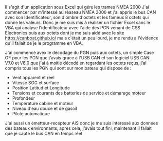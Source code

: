 Il s'agit d'un application sous Excel qui gére les trames NMEA 2000
J'ai commencer par m'intessé au réaseau NMEA 2000 et j'ai appris le bus CAN avec son Identificateur, son d'ombre d'octets et les fameux 8 octets
 qui donne les valeurs.
 Donc je me suis mis à réaliser un fichier Excel sans le VBA qui analyse l'identificateur avec l'aide des PGN venant de CSS Electronics puis aux octets dont je me suis aidé avec le site https://canboat.github.io/ mais c'était un peu lourd, je me rendu à l'évidence qu'il fallait de je le programme en VBA.
 
 J'ai commencé avex le décodage du PGN puis aux octets, un simple Case OF pour les PGN que j'avais grace à l'USB CAN et son logiciel USB CAN V7.0 et V8.0 que j'ai à moitié décodé en regardant les octets reçus, j'ai compris tous les PGN qui sont sur mon bateau qui dispose de :
 - Vent apparent et réel
 - Vitesse SOG et surface
 - Position Latitud et Longitude
 - Tensions et courants des batteries de service et démarage moteur
 - Profondeur
 - Température cabine et moteur
 - Niveau d'eau douce et de gasoil
 - Pilote automatique

J'ai aussi un émetteur-recepteur AIS donc je me suis intéressé aux données des bateaux environnants, après cela, j'avais tout fini, maintenant il fallait que je capte le bus CAN en temps réel
 
